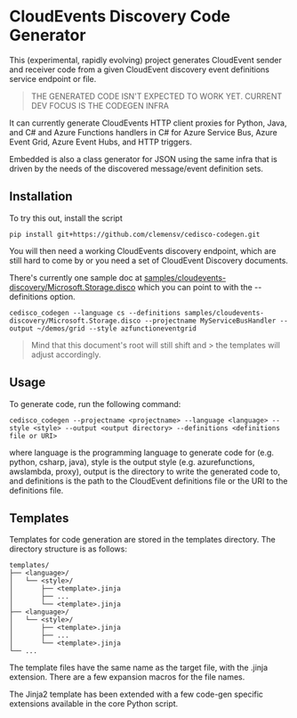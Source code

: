 # CloudEvents Discovery Code Generator

This (experimental, rapidly evolving) project generates CloudEvent sender and
receiver code from a given CloudEvent discovery event definitions service
endpoint or file.

> THE GENERATED CODE ISN'T EXPECTED TO WORK YET. 
> CURRENT DEV FOCUS IS THE CODEGEN INFRA

It can currently generate CloudEvents HTTP client proxies for Python, Java, and
C# and Azure Functions handlers in C# for Azure Service Bus, Azure Event Grid,
Azure Event Hubs, and HTTP triggers.

Embedded is also a class generator for JSON using the same infra that is driven
by the needs of the discovered message/event definition sets. 

## Installation

To try this out, install the script

```
pip install git+https://github.com/clemensv/cedisco-codegen.git
```

You will then need a working CloudEvents discovery endpoint, which are still
hard to come by or you need a set of CloudEvent Discovery documents. 

There's currently one sample doc at [samples/cloudevents-discovery/Microsoft.Storage.disco](samples/cloudevents-discovery/Microsoft.Storage.disco) which you can point to with the --definitions option.

```
cedisco_codegen --language cs --definitions samples/cloudevents-discovery/Microsoft.Storage.disco --projectname MyServiceBusHandler --output ~/demos/grid --style azfunctioneventgrid
```

> Mind that this document's root will still shift and > the templates will adjust accordingly.

## Usage
To generate code, run the following command:

```
cedisco_codegen --projectname <projectname> --language <language> --style <style> --output <output directory> --definitions <definitions file or URI>
```

where language is the programming language to generate code for (e.g. python,
csharp, java), style is the output style (e.g. azurefunctions, awslambda,
proxy), output is the directory to write the generated code to, and definitions
is the path to the CloudEvent definitions file or the URI to the definitions
file.

## Templates

Templates for code generation are stored in the templates directory. The
directory structure is as follows:

```
templates/
├── <language>/
│   └── <style>/
│       ├── <template>.jinja
│       ├── ...
│       └── <template>.jinja
├── <language>/
│   └── <style>/
│       ├── <template>.jinja
│       ├── ...
│       └── <template>.jinja
└── ...
```

The template files have the same name as the target file, with the .jinja
extension. There are a few expansion macros for the file names.

The Jinja2 template has been extended with a few code-gen specific extensions
available in the core Python script.
